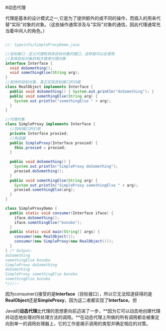 #动态代理

代理是基本的设计模式之一,它是为了提供额外的或不同的操作，而插入的用来代替“实际”对象的对象。（这些操作通常涉及与“实际”对象的通信，因此代理通常充当着中间人的角色。）

```java

//: typeinfo/SimpleProxyDemo.java

//目标接口：定义代理和具体目标对象的接口，这样就可以在使用
//具体目标对象的地方使用代理对象
interface Interface {
  void doSomething();
  void somethingElse(String arg);
}
//具体的目标对象，真正实现目标接口的功能
class RealObject implements Interface {
  public void doSomething() { System.out.println("doSomething"); }
  public void somethingElse(String arg) {
    System.out.println("somethingElse " + arg);
  }
}	

//代理对象
class SimpleProxy implements Interface {
  //目标接口的引用
  private Interface proxied;
  //构造器
  public SimpleProxy(Interface proxied) {
    this.proxied = proxied;
  }
  
  public void doSomething() {
    System.out.println("SimpleProxy doSomething");
    proxied.doSomething();
  }
  public void somethingElse(String arg) {
    System.out.println("SimpleProxy somethingElse " + arg);
    proxied.somethingElse(arg);
  }
}	

class SimpleProxyDemo {
  public static void consumer(Interface iface) {
    iface.doSomething();
    iface.somethingElse("bonobo");
  }
  public static void main(String[] args) {
    consumer(new RealObject());
    consumer(new SimpleProxy(new RealObject()));
  }
} /* Output:
doSomething
somethingElse bonobo
SimpleProxy doSomething
doSomething
SimpleProxy somethingElse bonobo
somethingElse bonobo
*///:~


```

因为consumer()接受的是**Interface**（目标接口），所以它无法知道获得的是**RealObject**还是**SimpleProxy**，因为这二者都实现了**Interface**。但


Java的**动态代理**比代理的思想更向前迈进了一步，**因为它可以动态地创建代理并动态地处理对所处理方法的调用。**在动态代理上所做的所有调用都会被重定向到单一的调用处理器上，它的工作是揭示调用的类型并确定相应的对策。